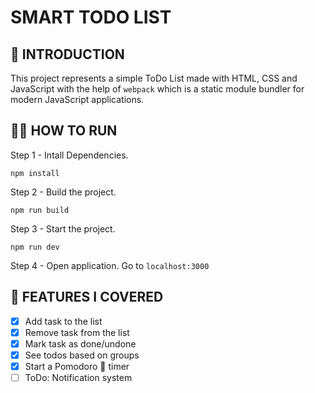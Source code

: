 # SMART TODO LIST 

## 🚀 INTRODUCTION

This project represents a simple ToDo List made with HTML, CSS and JavaScript with the help of `webpack` which is a static module bundler for modern JavaScript applications.

## 🐱‍👓 HOW TO RUN

Step 1 - Intall Dependencies.

```
npm install
```

Step 2 - Build the project.

```
npm run build
```

Step 3 - Start the project.

```
npm run dev
```

Step 4 - Open application. Go to `localhost:3000`

## 🎉 FEATURES I COVERED

- [x] Add task to the list
- [x] Remove task from the list
- [x] Mark task as done/undone
- [x] See todos based on groups
- [x] Start a Pomodoro 🍅 timer
- [ ] ToDo: Notification system
